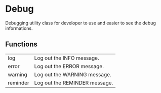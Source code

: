 # Debug

Debugging utility class for developer to use and easier to see 
the debug informations.


## Functions

<table>
  <tr>
    <td>log</td>
    <td>Log out the INFO message.</td>
  </tr>
  <tr>
    <td>error</td>
    <td>Log out the ERROR message.</td>
  </tr>
  <tr>
    <td>warning</td>
    <td>Log out the WARNING message.</td>
  </tr>
  <tr>
    <td>reminder</td>
    <td>Log out the REMINDER message.</td>
  </tr>
</table>
